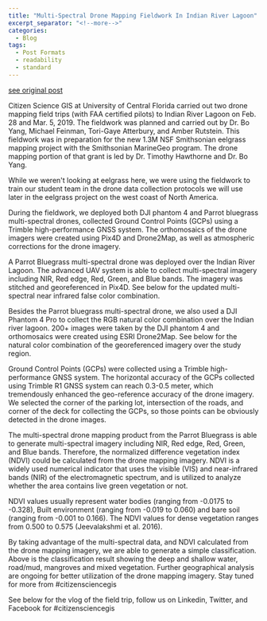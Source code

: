 ```yaml
---
title: "Multi-Spectral Drone Mapping Fieldwork In Indian River Lagoon"
excerpt_separator: "<!--more-->"
categories:
  - Blog
tags:
  - Post Formats
  - readability
  - standard
---
```

[see original post](https://www.citizensciencegis.org/blog/multi-spectral-drone-mapping-field-trip-for-indian-river-lagoon-with-citizen-science-gis-team)

Citizen Science GIS at University of Central Florida carried out two drone mapping field trips (with FAA certified pilots) to Indian River Lagoon on Feb. 28 and Mar. 5, 2019. The fieldwork was planned and carried out by Dr. Bo Yang, Michael Feinman, Tori-Gaye Atterbury, and Amber Rutstein. This fieldwork was in preparation for the new 1.3M NSF Smithsonian eelgrass mapping project with the Smithsonian MarineGeo program. The drone mapping portion of that grant is led by Dr. Timothy Hawthorne and Dr. Bo Yang.

While we weren't looking at eelgrass here, we were using the fieldwork to train our student team in the drone data collection protocols we will use later in the eelgrass project on the west coast of North America.

During the fieldwork, we deployed both DJI phantom 4 and Parrot bluegrass multi-spectral drones, collected Ground Control Points (GCPs) using a Trimble high-performance GNSS system. The orthomosaics of the drone imagers were created using Pix4D and Drone2Map, as well as atmospheric corrections for the drone imagery.

A Parrot Bluegrass multi-spectral drone was deployed over the Indian River Lagoon. The advanced UAV system is able to collect multi-spectral imagery including NIR, Red edge, Red, Green, and Blue bands. The imagery was stitched and georeferenced in Pix4D. See below for the updated multi-spectral near infrared false color combination.

Besides the Parrot bluegrass multi-spectral drone, we also used a DJI Phantom 4 Pro to collect the RGB natural color combination over the Indian river lagoon. 200+ images were taken by the DJI phantom 4 and orthomosaics were created using ESRI Drone2Map. See below for the natural color combination of the georeferenced imagery over the study region.

Ground Control Points (GCPs) were collected using a Trimble high-performance GNSS system. The horizontal accuracy of the GCPs collected using Trimble R1 GNSS system can reach 0.3-0.5 meter, which tremendously enhanced the geo-reference accuracy of the drone imagery. We selected the corner of the parking lot, intersection of the roads, and corner of the deck for collecting the GCPs, so those points can be obviously detected in the drone images.

The multi-spectral drone mapping product from the Parrot Bluegrass is able to generate multi-spectral imagery including NIR, Red edge, Red, Green, and Blue bands. Therefore, the normalized difference vegetation index (NDVI) could be calculated from the drone mapping imagery. NDVI is a widely used numerical indicator that uses the visible (VIS) and near-infrared bands (NIR) of the electromagnetic spectrum, and is utilized to analyze whether the area contains live green vegetation or not.

NDVI values usually represent water bodies (ranging from -0.0175 to -0.328), Built environment (ranging from -0.019 to 0.060) and bare soil (ranging from -0.001 to 0.166). The NDVI values for dense vegetation ranges from 0.500 to 0.575 (Jeevalakshmi et al. 2016). 

By taking advantage of the multi-spectral data, and NDVI calculated from the drone mapping imagery, we are able to generate a simple classification. Above is the classification result showing the deep and shallow water, road/mud, mangroves and mixed vegetation. Further geographical analysis are ongoing for better utilization of the drone mapping imagery. Stay tuned for more from #citizensciencegis

See below for the vlog of the field trip, follow us on Linkedin, Twitter, and Facebook for #citizensciencegis